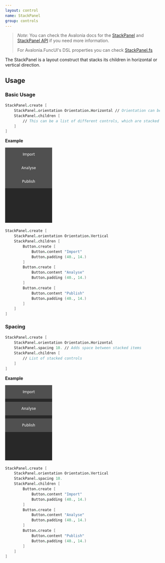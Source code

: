 ```yaml
---
layout: control
name: StackPanel
group: controls
---
```

[StackPanel]: https://docs.avaloniaui.net/docs/controls/stackpanel
[StackPanel API]: http://reference.avaloniaui.net/api/Avalonia.Controls/StackPanel/
[StackPanel.fs]: https://github.com/AvaloniaCommunity/Avalonia.FuncUI/blob/master/src/Avalonia.FuncUI.DSL/Panels/StackPanel.fs

> *Note*: You can check the Avalonia docs for the [StackPanel] and [StackPanel API] if you need more information.
>
> For Avalonia.FuncUI's DSL properties you can check [StackPanel.fs]

The StackPanel is a layout construct that stacks its children in horizontal or vertical direction.

## Usage

### Basic Usage
```fsharp
StackPanel.create [
    StackPanel.orientation Orientation.Horizontal // Orientation can be Horizontal or Vertical
    StackPanel.children [
        // This can be a list of different controls, which are stacked inside of the StackPanel
    ]
]
```

**Example**

![StackPanel](images/controls/stackpanel/basic.png)

```fsharp
StackPanel.create [
    StackPanel.orientation Orientation.Vertical
    StackPanel.children [
        Button.create [
            Button.content "Import"
            Button.padding (40., 14.)
        ]
        Button.create [
            Button.content "Analyse"
            Button.padding (40., 14.)
        ]
        Button.create [
            Button.content "Publish"
            Button.padding (40., 14.)
        ]
    ]
]
```

### Spacing
```fsharp
StackPanel.create [
    StackPanel.orientation Orientation.Horizontal
    StackPanel.spacing 10. // Adds space between stacked items
    StackPanel.children [
        // List of stacked controls
    ]
]
```

**Example**

![StackPanel Spacing](images/controls/stackpanel/spacing.png)

```fsharp
StackPanel.create [
    StackPanel.orientation Orientation.Vertical
    StackPanel.spacing 10.
    StackPanel.children [
        Button.create [
            Button.content "Import"
            Button.padding (40., 14.)
        ]
        Button.create [
            Button.content "Analyse"
            Button.padding (40., 14.)
        ]
        Button.create [
            Button.content "Publish"
            Button.padding (40., 14.)
        ]
    ]
]
```
